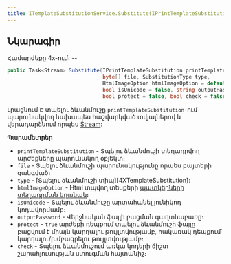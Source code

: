 ```yaml
---
title: ITemplateSubstitutionService.Substitute(IPrintTemplateSubstitution, byte[], SubstitutionType, HtmlImageOption, bool, string, bool, bool) մեթոդ  
---
```


## Նկարագիր

Համարժեքը 4x-ում։ --

```c#
public Task<Stream> Substitute(IPrintTemplateSubstitution printTemplateSubstitution, 
                               byte[] file, SubstitutionType type,
                               HtmlImageOption htmlImageOption = default, 
                               bool isUnicode = false, string outputPassword = "",
                               bool protect = false, bool check = false)
```

Լրացնում Է տպելու ձևանմուշը `printTemplateSubstitution`-ում պարունակվող նախապես հաշվարկված տվյալներով և վերադարձնում որպես [Stream](https://learn.microsoft.com/en-us/dotnet/api/system.io.stream):

**Պարամետրեր**

* `printTemplateSubstitution` - Տպելու ձևանմուշի տեղադրվող արժեքները պարունակող օբյեկտ։
* `file` - Տպելու ձևանմուշի պարունակությունը որպես բայտերի զանգված։
* `type` - [Տպելու ձևանմուշի տիպ][4XTemplateSubstitution]:
* `htmlImageOption` - Html տպվող տեսքերի [պատկերների տեղադրման եղանակ](../../types/HtmlImageOption.md)։
* `isUnicode` - Տպելու ձևանմուշը արտահանել յունիկոդ կոդավորմամբ։
* `outputPassword` - Վերջնական ֆայլի բացման գաղտնաբառը։
* `protect` - `true` արժեքի դեպքում տպելու ձևանմուշի ֆայլը բացվում է միայն կարդալու թույլտվությամբ, հակառակ դեպքում՝ կարդալու/խմբագրելու թույլտվությամբ։
* `check` - Տպելու ձևանմուշում առկա կոդերի ճիշտ շարահյուսության ստուգման հայտանիշ։
